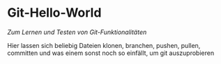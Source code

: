 # Git-Hello-World
*Zum Lernen und Testen von Git-Funktionalitäten*

Hier lassen sich beliebig Dateien klonen, branchen, pushen, pullen, committen und was einem sonst noch so einfällt, um git auszuprobieren
